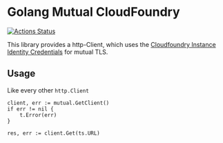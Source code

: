 # Golang Mutual CloudFoundry
[![Actions Status](https://github.com/elgohr/golang-mutual-cf/workflows/Test/badge.svg)](https://github.com/elgohr/golang-mutual-cf/actions)

This library provides a http-Client, which uses the [Cloudfoundry Instance Identity Credentials](https://docs.cloudfoundry.org/devguide/deploy-apps/instance-identity.html) for mutual TLS.

## Usage
Like every other `http.Client`

```
client, err := mutual.GetClient()
if err != nil {
	t.Error(err)
}

res, err := client.Get(ts.URL)
```
